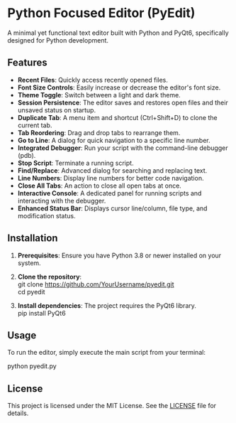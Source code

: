 # **Python Focused Editor (PyEdit)**

A minimal yet functional text editor built with Python and PyQt6, specifically designed for Python development.

## **Features**

* **Recent Files**: Quickly access recently opened files.  
* **Font Size Controls**: Easily increase or decrease the editor's font size.  
* **Theme Toggle**: Switch between a light and dark theme.  
* **Session Persistence**: The editor saves and restores open files and their unsaved status on startup.  
* **Duplicate Tab**: A menu item and shortcut (Ctrl+Shift+D) to clone the current tab.  
* **Tab Reordering**: Drag and drop tabs to rearrange them.  
* **Go to Line**: A dialog for quick navigation to a specific line number.  
* **Integrated Debugger**: Run your script with the command-line debugger (pdb).  
* **Stop Script**: Terminate a running script.  
* **Find/Replace**: Advanced dialog for searching and replacing text.  
* **Line Numbers**: Display line numbers for better code navigation.  
* **Close All Tabs**: An action to close all open tabs at once.  
* **Interactive Console**: A dedicated panel for running scripts and interacting with the debugger.  
* **Enhanced Status Bar**: Displays cursor line/column, file type, and modification status.

## **Installation**

1. **Prerequisites**: Ensure you have Python 3.8 or newer installed on your system.  
2. **Clone the repository**:  
   git clone https://github.com/YourUsername/pyedit.git  
   cd pyedit

3. **Install dependencies**: The project requires the PyQt6 library.  
   pip install PyQt6

## **Usage**

To run the editor, simply execute the main script from your terminal:

python pyedit.py

## **License**

This project is licensed under the MIT License. See the [LICENSE](https://www.google.com/search?q=LICENSE) file for details.